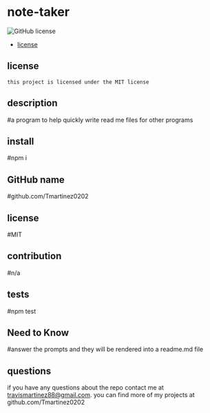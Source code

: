 # note-taker
  ![GitHub license](https://img.shields.io/badge/license-MIT-blue.svg)
  * [license](#license)
  ## license
    
    this project is licensed under the MIT license

  ## description
  #a program to help quickly write read me files for other programs

  ## install
  #npm i


  ## GitHub name
  #github.com/Tmartinez0202


  ## license
  #MIT


  ## contribution
  #n/a


  ## tests
  #npm test


  ## Need to Know
  #answer the prompts and they will be rendered into a readme.md file

  ## questions
  if you have any questions about the repo contact me at travismartinez88@gmail.com. you can find more of my projects at github.com/Tmartinez0202